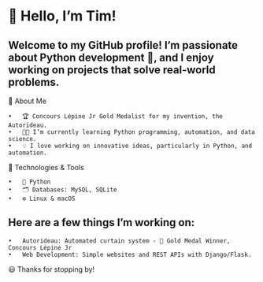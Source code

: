 # 👋 Hello, I’m Tim!

## Welcome to my GitHub profile! I’m passionate about Python development 🐍, and I enjoy working on projects that solve real-world problems.

🚀 About Me

	•	🏆 Concours Lépine Jr Gold Medalist for my invention, the Autorideau.
	•	👨‍💻 I’m currently learning Python programming, automation, and data science.
	•	💡 I love working on innovative ideas, particularly in Python, and automation.

🔧 Technologies & Tools

	•	🐍 Python
	•	🗂️ Databases: MySQL, SQLite
	•	⚙️ Linux & macOS


## Here are a few things I’m working on:

	•	Autorideau: Automated curtain system - 🥇 Gold Medal Winner, Concours Lépine Jr
	•	Web Development: Simple websites and REST APIs with Django/Flask.

😃 Thanks for stopping by!

